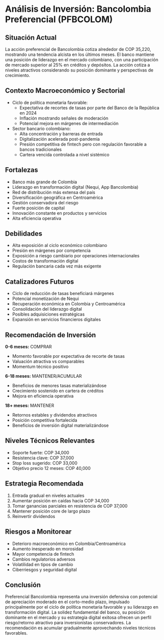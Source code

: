 # Análisis de Inversión: Bancolombia Preferencial (PFBCOLOM)

## Situación Actual

La acción preferencial de Bancolombia cotiza alrededor de COP 35,220, mostrando una tendencia alcista en los últimos meses. El banco mantiene una posición de liderazgo en el mercado colombiano, con una participación de mercado superior al 25% en créditos y depósitos. La acción cotiza a niveles atractivos considerando su posición dominante y perspectivas de crecimiento.

## Contexto Macroeconómico y Sectorial

- Ciclo de política monetaria favorable:
  - Expectativa de recortes de tasas por parte del Banco de la República en 2024
  - Inflación mostrando señales de moderación
  - Potencial mejora en márgenes de intermediación
- Sector bancario colombiano:
  - Alta concentración y barreras de entrada
  - Digitalización acelerada post-pandemia
  - Presión competitiva de fintech pero con regulación favorable a bancos tradicionales
  - Cartera vencida controlada a nivel sistémico

## Fortalezas

- Banco más grande de Colombia
- Liderazgo en transformación digital (Nequi, App Bancolombia)
- Red de distribución más extensa del país
- Diversificación geográfica en Centroamérica
- Gestión conservadora del riesgo
- Fuerte posición de capital
- Innovación constante en productos y servicios
- Alta eficiencia operativa

## Debilidades

- Alta exposición al ciclo económico colombiano
- Presión en márgenes por competencia
- Exposición a riesgo cambiario por operaciones internacionales
- Costos de transformación digital
- Regulación bancaria cada vez más exigente

## Catalizadores Futuros

- Ciclo de reducción de tasas beneficiará márgenes
- Potencial monetización de Nequi
- Recuperación económica en Colombia y Centroamérica
- Consolidación del liderazgo digital
- Posibles adquisiciones estratégicas
- Expansión en servicios financieros digitales

## Recomendación de Inversión

**0-6 meses:** COMPRAR

- Momento favorable por expectativa de recorte de tasas
- Valuación atractiva vs comparables
- Momentum técnico positivo

**6-18 meses:** MANTENER/ACUMULAR

- Beneficios de menores tasas materializándose
- Crecimiento sostenido en cartera de créditos
- Mejora en eficiencia operativa

**18+ meses:** MANTENER

- Retornos estables y dividendos atractivos
- Posición competitiva fortalecida
- Beneficios de inversión digital materializándose

## Niveles Técnicos Relevantes

- Soporte fuerte: COP 34,000
- Resistencia clave: COP 37,000
- Stop loss sugerido: COP 33,000
- Objetivo precio 12 meses: COP 40,000

## Estrategia Recomendada

1. Entrada gradual en niveles actuales
2. Aumentar posición en caídas hacia COP 34,000
3. Tomar ganancias parciales en resistencia de COP 37,000
4. Mantener posición core de largo plazo
5. Reinvertir dividendos

## Riesgos a Monitorear

- Deterioro macroeconómico en Colombia/Centroamérica
- Aumento inesperado en morosidad
- Mayor competencia de fintech
- Cambios regulatorios adversos
- Volatilidad en tipos de cambio
- Ciberriesgos y seguridad digital

## Conclusión

Preferencial Bancolombia representa una inversión defensiva con potencial de apreciación moderado en el corto-medio plazo, impulsado principalmente por el ciclo de política monetaria favorable y su liderazgo en transformación digital. La solidez fundamental del banco, su posición dominante en el mercado y su estrategia digital exitosa ofrecen un perfil riesgo/retorno atractivo para inversionistas conservadores. La recomendación es acumular gradualmente aprovechando niveles técnicos favorables.
